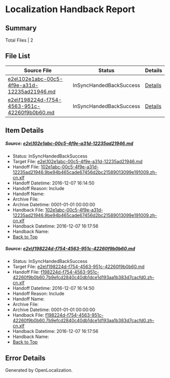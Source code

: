 # <a name='report-top'></a> Localization Handback Report

## Summary
 Total Files | 2

## File List
 Source File | Status | Details 
 ----------- | ------ | ------- 
 [e2e\102e1abc-00c5-4f9e-a31d-12235ad21946.md](https://github.com/OpenLocalizationTestOrg/ol-test0/blob/3d03136aba868b5a979972fc1e56ba43c63a0fca/e2e/102e1abc-00c5-4f9e-a31d-12235ad21946.md) | InSyncHandedBackSuccess | [Details](#9024b7f2d3b62bfca10703fa1264ccc2a5bcc4b81)
 [e2e\f198224d-f754-4563-951c-42260f9b0b60.md](https://github.com/OpenLocalizationTestOrg/ol-test0/blob/3d03136aba868b5a979972fc1e56ba43c63a0fca/e2e/f198224d-f754-4563-951c-42260f9b0b60.md) | InSyncHandedBackSuccess | [Details](#e0c7ae344208354550c1f426f4f8e395d92f2dab2)

## Item Details
##### <a name='9024b7f2d3b62bfca10703fa1264ccc2a5bcc4b81'></a> Source: [e2e\102e1abc-00c5-4f9e-a31d-12235ad21946.md](https://github.com/OpenLocalizationTestOrg/ol-test0/blob/3d03136aba868b5a979972fc1e56ba43c63a0fca/e2e/102e1abc-00c5-4f9e-a31d-12235ad21946.md)
* Status: InSyncHandedBackSuccess
* Target File: [e2e\102e1abc-00c5-4f9e-a31d-12235ad21946.md](https://github.com/OpenLocalizationTestOrg/ol-test0-zhcn/blob/03236948fd9164b0506cb558981478eefd0c038e/e2e/102e1abc-00c5-4f9e-a31d-12235ad21946.md)
* Handoff File: [102e1abc-00c5-4f9e-a31d-12235ad21946.9be94b465cade67456d2bc21589013099e191009.zh-cn.xlf](https://github.com/OpenLocalizationTestOrg/ol-test0-handoff/blob/ce18b6d18a57381385853da78dda693a42735d2c/ol-handoff/OpenLocalizationTestOrg/ol-test0-zhcn/qimu/ht/102e1abc-00c5-4f9e-a31d-12235ad21946.9be94b465cade67456d2bc21589013099e191009.zh-cn.xlf)
* Handoff Datetime: 2016-12-07 16:14:50
* Handoff Reason: Include
* Handoff Name: 
* Archive File: 
* Archive Datetime: 0001-01-01 00:00:00
* Handback File: [102e1abc-00c5-4f9e-a31d-12235ad21946.9be94b465cade67456d2bc21589013099e191009.zh-cn.xlf](https://github.com/OpenLocalizationTestOrg/ol-test0-handback/blob/cfd4da59c6c1cbe24186025191a59fec66824845/ol-handback/OpenLocalizationTestOrg/ol-test0-zhcn/qimu/ht/102e1abc-00c5-4f9e-a31d-12235ad21946.9be94b465cade67456d2bc21589013099e191009.zh-cn.xlf)
* Handback Datetime: 2016-12-07 16:17:56
* Handback Name: 
* [Back to Top](#report-top)

##### <a name='e0c7ae344208354550c1f426f4f8e395d92f2dab2'></a> Source: [e2e\f198224d-f754-4563-951c-42260f9b0b60.md](https://github.com/OpenLocalizationTestOrg/ol-test0/blob/3d03136aba868b5a979972fc1e56ba43c63a0fca/e2e/f198224d-f754-4563-951c-42260f9b0b60.md)
* Status: InSyncHandedBackSuccess
* Target File: [e2e\f198224d-f754-4563-951c-42260f9b0b60.md](https://github.com/OpenLocalizationTestOrg/ol-test0-zhcn/blob/03236948fd9164b0506cb558981478eefd0c038e/e2e/f198224d-f754-4563-951c-42260f9b0b60.md)
* Handoff File: [f198224d-f754-4563-951c-42260f9b0b60.7b9efcd2840c40db1dce1d193aa1b383d7cacfd0.zh-cn.xlf](https://github.com/OpenLocalizationTestOrg/ol-test0-handoff/blob/ce18b6d18a57381385853da78dda693a42735d2c/ol-handoff/OpenLocalizationTestOrg/ol-test0-zhcn/qimu/ht/f198224d-f754-4563-951c-42260f9b0b60.7b9efcd2840c40db1dce1d193aa1b383d7cacfd0.zh-cn.xlf)
* Handoff Datetime: 2016-12-07 16:14:50
* Handoff Reason: Include
* Handoff Name: 
* Archive File: 
* Archive Datetime: 0001-01-01 00:00:00
* Handback File: [f198224d-f754-4563-951c-42260f9b0b60.7b9efcd2840c40db1dce1d193aa1b383d7cacfd0.zh-cn.xlf](https://github.com/OpenLocalizationTestOrg/ol-test0-handback/blob/cfd4da59c6c1cbe24186025191a59fec66824845/ol-handback/OpenLocalizationTestOrg/ol-test0-zhcn/qimu/ht/f198224d-f754-4563-951c-42260f9b0b60.7b9efcd2840c40db1dce1d193aa1b383d7cacfd0.zh-cn.xlf)
* Handback Datetime: 2016-12-07 16:17:56
* Handback Name: 
* [Back to Top](#report-top)


## Error Details

Generated by OpenLocalization.
